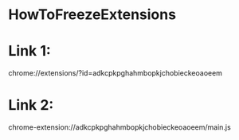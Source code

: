 # HowToFreezeExtensions
# Link 1:
  chrome://extensions/?id=adkcpkpghahmbopkjchobieckeoaoeem
# Link 2:
  chrome-extension://adkcpkpghahmbopkjchobieckeoaoeem/main.js
